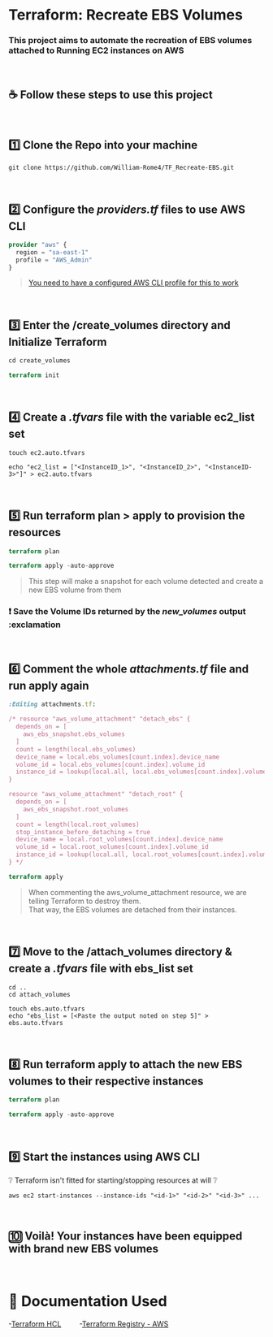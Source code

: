 # Terraform: Recreate EBS Volumes

### This project aims to automate the recreation of EBS volumes attached to Running EC2 instances on AWS

<br>

## ☕ Follow these steps to use this project

<br>

## :one: Clone the Repo into your machine

```Shell
git clone https://github.com/William-Rome4/TF_Recreate-EBS.git
```

<br>

## :two: Configure the *providers.tf* files to use AWS CLI

```tf
provider "aws" {
  region = "sa-east-1"
  profile = "AWS_Admin"
}
```

> [You need to have a configured AWS CLI profile for this to work](https://docs.aws.amazon.com/cli/latest/userguide/cli-configure-profiles.html)
<br>

## :three: Enter the **/create_volumes** directory and Initialize Terraform

```tf
cd create_volumes

terraform init
```

<br>

## :four: Create a *.tfvars* file with the variable ec2_list set

```Shell
touch ec2.auto.tfvars

echo "ec2_list = ["<InstanceID_1>", "<InstanceID_2>", "<InstanceID-3>"]" > ec2.auto.tfvars
```

<br>

## :five: Run terraform plan > apply to provision the resources

```tf
terraform plan

terraform apply -auto-approve
```

>This step will make a snapshot for each volume detected and create a new EBS volume from them

### :exclamation: Save the Volume IDs returned by the *new_volumes* output :exclamation

<br>

## :six: Comment the whole *attachments.tf* file and run apply again

```Ruby
:Editing attachments.tf:

/* resource "aws_volume_attachment" "detach_ebs" {
  depends_on = [
    aws_ebs_snapshot.ebs_volumes
  ]
  count = length(local.ebs_volumes)
  device_name = local.ebs_volumes[count.index].device_name
  volume_id = local.ebs_volumes[count.index].volume_id
  instance_id = lookup(local.all, local.ebs_volumes[count.index].volume_id)
}

resource "aws_volume_attachment" "detach_root" {
  depends_on = [
    aws_ebs_snapshot.root_volumes
  ]
  count = length(local.root_volumes)
  stop_instance_before_detaching = true
  device_name = local.root_volumes[count.index].device_name
  volume_id = local.root_volumes[count.index].volume_id
  instance_id = lookup(local.all, local.root_volumes[count.index].volume_id)
} */
```

```tf
terraform apply
```

>When commenting the aws_volume_attachment resource, we are telling Terraform to destroy them. <br>
>That way, the EBS volumes are detached from their instances.
<br>

## :seven: Move to the /attach_volumes directory & create a *.tfvars* file with ebs_list set

```Shell
cd ..
cd attach_volumes

touch ebs.auto.tfvars
echo "ebs_list = [<Paste the output noted on step 5]" > ebs.auto.tfvars
```

<br>

## :eight: Run terraform apply to attach the new EBS volumes to their respective instances

```tf
terraform plan

terraform apply -auto-approve
```

<br>

## :nine: Start the instances using AWS CLI

:grey_question: Terraform isn't fitted for starting/stopping resources at will :grey_question:

```aws
aws ec2 start-instances --instance-ids "<id-1>" "<id-2>" "<id-3>" ...
```

<br>

## :keycap_ten: Voilà! Your instances have been equipped with brand new EBS volumes

<br>

# :open_book: Documentation Used

-[Terraform HCL](https://www.terraform.io/language) &emsp;&emsp; -[Terraform Registry - AWS](https://registry.terraform.io/providers/hashicorp/aws/latest/docs)
